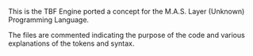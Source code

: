 
This is the TBF Engine ported a concept for the M.A.S. Layer (Unknown) Programming Language.

The files are commented indicating the purpose of the code and various explanations of the tokens and syntax.
